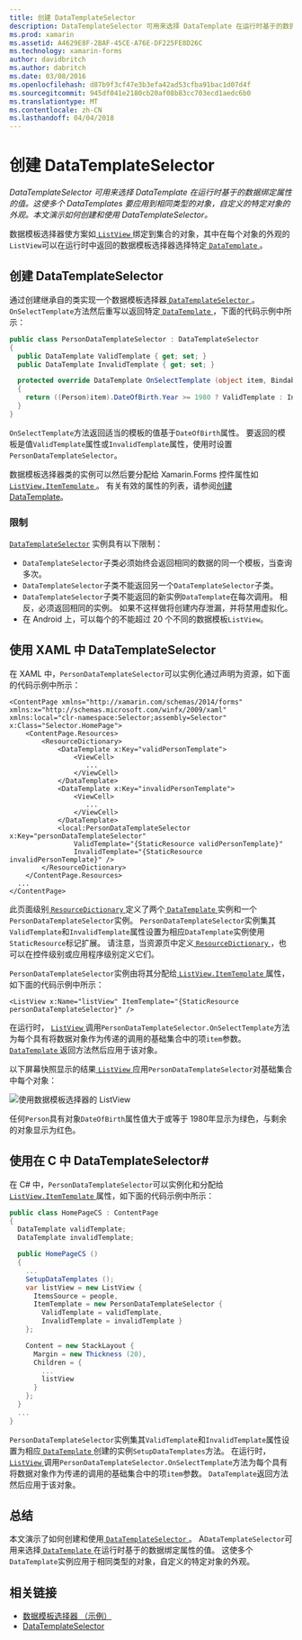 ```yaml
---
title: 创建 DataTemplateSelector
description: DataTemplateSelector 可用来选择 DataTemplate 在运行时基于的数据绑定属性的值。 这使多个 DataTemplates 要应用到相同类型的对象，自定义的特定对象的外观。 本文演示如何创建和使用 DataTemplateSelector。
ms.prod: xamarin
ms.assetid: A4629E8F-2BAF-45CE-A76E-DF225FE8D26C
ms.technology: xamarin-forms
author: davidbritch
ms.author: dabritch
ms.date: 03/08/2016
ms.openlocfilehash: d87b9f3cf47e3b3efa42ad53cfba91bac1d07d4f
ms.sourcegitcommit: 945df041e2180cb20af08b83cc703ecd1aedc6b0
ms.translationtype: MT
ms.contentlocale: zh-CN
ms.lasthandoff: 04/04/2018
---
```

# <a name="creating-a-datatemplateselector"></a>创建 DataTemplateSelector

_DataTemplateSelector 可用来选择 DataTemplate 在运行时基于的数据绑定属性的值。这使多个 DataTemplates 要应用到相同类型的对象，自定义的特定对象的外观。本文演示如何创建和使用 DataTemplateSelector。_

数据模板选择器使方案如[ `ListView` ](https://developer.xamarin.com/api/type/Xamarin.Forms.ListView/)绑定到集合的对象，其中在每个对象的外观的`ListView`可以在运行时中返回的数据模板选择器选择特定[ `DataTemplate` ](https://developer.xamarin.com/api/type/Xamarin.Forms.DataTemplate/)。

## <a name="creating-a-datatemplateselector"></a>创建 DataTemplateSelector

通过创建继承自的类实现一个数据模板选择器[ `DataTemplateSelector` ](https://developer.xamarin.com/api/type/Xamarin.Forms.DataTemplateSelector/)。 `OnSelectTemplate`方法然后重写以返回特定[ `DataTemplate` ](https://developer.xamarin.com/api/type/Xamarin.Forms.DataTemplate/)，下面的代码示例中所示：

```csharp
public class PersonDataTemplateSelector : DataTemplateSelector
{
  public DataTemplate ValidTemplate { get; set; }
  public DataTemplate InvalidTemplate { get; set; }

  protected override DataTemplate OnSelectTemplate (object item, BindableObject container)
  {
    return ((Person)item).DateOfBirth.Year >= 1980 ? ValidTemplate : InvalidTemplate;
  }
}
```

`OnSelectTemplate`方法返回适当的模板的值基于`DateOfBirth`属性。 要返回的模板是值`ValidTemplate`属性或`InvalidTemplate`属性，使用时设置`PersonDataTemplateSelector`。

数据模板选择器类的实例可以然后要分配给 Xamarin.Forms 控件属性如[ `ListView.ItemTemplate` ](https://developer.xamarin.com/api/type/Xamarin.Forms.ItemsView%3CTVisual%3E/)。 有关有效的属性的列表，请参阅[创建 DataTemplate](~/xamarin-forms/app-fundamentals/templates/data-templates/creating.md)。

### <a name="limitations"></a>限制

[`DataTemplateSelector`](https://developer.xamarin.com/api/type/Xamarin.Forms.DataTemplateSelector/) 实例具有以下限制：

- `DataTemplateSelector`子类必须始终会返回相同的数据的同一个模板，当查询多次。
- `DataTemplateSelector`子类不能返回另一个`DataTemplateSelector`子类。
- `DataTemplateSelector`子类不能返回的新实例`DataTemplate`在每次调用。 相反，必须返回相同的实例。 如果不这样做将创建内存泄漏，并将禁用虚拟化。
- 在 Android 上，可以每个的不能超过 20 个不同的数据模板`ListView`。

## <a name="consuming-a-datatemplateselector-in-xaml"></a>使用 XAML 中 DataTemplateSelector

在 XAML 中，`PersonDataTemplateSelector`可以实例化通过声明为资源，如下面的代码示例中所示：

```xaml
<ContentPage xmlns="http://xamarin.com/schemas/2014/forms" xmlns:x="http://schemas.microsoft.com/winfx/2009/xaml" xmlns:local="clr-namespace:Selector;assembly=Selector" x:Class="Selector.HomePage">
    <ContentPage.Resources>
        <ResourceDictionary>
            <DataTemplate x:Key="validPersonTemplate">
                <ViewCell>
                   ...
                </ViewCell>
            </DataTemplate>
            <DataTemplate x:Key="invalidPersonTemplate">
                <ViewCell>
                   ...
                </ViewCell>
            </DataTemplate>
            <local:PersonDataTemplateSelector x:Key="personDataTemplateSelector"
                ValidTemplate="{StaticResource validPersonTemplate}"
                InvalidTemplate="{StaticResource invalidPersonTemplate}" />
        </ResourceDictionary>
    </ContentPage.Resources>
  ...
</ContentPage>
```

此页面级别[ `ResourceDictionary` ](https://developer.xamarin.com/api/type/Xamarin.Forms.ResourceDictionary/)定义了两个[ `DataTemplate` ](https://developer.xamarin.com/api/type/Xamarin.Forms.DataTemplate/)实例和一个`PersonDataTemplateSelector`实例。 `PersonDataTemplateSelector`实例集其`ValidTemplate`和`InvalidTemplate`属性设置为相应`DataTemplate`实例使用`StaticResource`标记扩展。 请注意，当资源页中定义[ `ResourceDictionary` ](https://developer.xamarin.com/api/type/Xamarin.Forms.ResourceDictionary/)，也可以在控件级别或应用程序级别定义它们。

`PersonDataTemplateSelector`实例由将其分配给[ `ListView.ItemTemplate` ](https://developer.xamarin.com/api/type/Xamarin.Forms.ItemsView%3CTVisual%3E/)属性，如下面的代码示例中所示：

```xaml
<ListView x:Name="listView" ItemTemplate="{StaticResource personDataTemplateSelector}" />
```

在运行时， [ `ListView` ](https://developer.xamarin.com/api/type/Xamarin.Forms.ListView/)调用`PersonDataTemplateSelector.OnSelectTemplate`方法为每个具有将数据对象作为传递的调用的基础集合中的项`item`参数。 [ `DataTemplate` ](https://developer.xamarin.com/api/type/Xamarin.Forms.DataTemplate/)返回方法然后应用于该对象。

以下屏幕快照显示的结果[ `ListView` ](https://developer.xamarin.com/api/type/Xamarin.Forms.ListView/)应用`PersonDataTemplateSelector`对基础集合中每个对象：

![](selector-images/data-template-selector.png "使用数据模板选择器的 ListView")

任何`Person`具有对象`DateOfBirth`属性值大于或等于 1980年显示为绿色，与剩余的对象显示为红色。

## <a name="consuming-a-datatemplateselector-in-cnum"></a>使用在 C 中 DataTemplateSelector&num;

在 C# 中，`PersonDataTemplateSelector`可以实例化和分配给[ `ListView.ItemTemplate` ](https://developer.xamarin.com/api/type/Xamarin.Forms.ItemsView%3CTVisual%3E/)属性，如下面的代码示例中所示：

```csharp
public class HomePageCS : ContentPage
{
  DataTemplate validTemplate;
  DataTemplate invalidTemplate;

  public HomePageCS ()
  {
    ...
    SetupDataTemplates ();
    var listView = new ListView {
      ItemsSource = people,
      ItemTemplate = new PersonDataTemplateSelector {
        ValidTemplate = validTemplate,
        InvalidTemplate = invalidTemplate }
    };

    Content = new StackLayout {
      Margin = new Thickness (20),
      Children = {
        ...
        listView
      }
    };
  }
  ...  
}
```

`PersonDataTemplateSelector`实例集其`ValidTemplate`和`InvalidTemplate`属性设置为相应[ `DataTemplate` ](https://developer.xamarin.com/api/type/Xamarin.Forms.DataTemplate/)创建的实例`SetupDataTemplates`方法。 在运行时， [ `ListView` ](https://developer.xamarin.com/api/type/Xamarin.Forms.ListView/)调用`PersonDataTemplateSelector.OnSelectTemplate`方法为每个具有将数据对象作为传递的调用的基础集合中的项`item`参数。 `DataTemplate`返回方法然后应用于该对象。

## <a name="summary"></a>总结

本文演示了如何创建和使用[ `DataTemplateSelector` ](https://developer.xamarin.com/api/type/Xamarin.Forms.DataTemplateSelector/)。 A`DataTemplateSelector`可用来选择[ `DataTemplate` ](https://developer.xamarin.com/api/type/Xamarin.Forms.DataTemplate/)在运行时基于的数据绑定属性的值。 这使多个`DataTemplate`实例应用于相同类型的对象，自定义的特定对象的外观。


## <a name="related-links"></a>相关链接

- [数据模板选择器 （示例）](https://developer.xamarin.com/samples/xamarin-forms/templates/datatemplateselector/)
- [DataTemplateSelector](https://developer.xamarin.com/api/type/Xamarin.Forms.DataTemplateSelector/)
